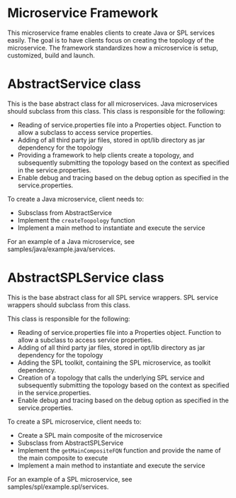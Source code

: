 # Microservice Framework

This microservice frame enables clients to create Java or SPL services easily.  The goal is to have clients focus on creating the topology of the microservice.
The framework standardizes how a microservice is setup, customized, build and launch.

# AbstractService class

This is the base abstract class for all microservices.  Java microservices should subclass from this class.
This class is responsible for the following:

* Reading of service.properties file into a Properties object.  Function to allow a subclass to access service properties.
* Adding of all third party jar files, stored in opt/lib directory as jar dependency for the topology
* Providing a framework to help clients create a topology, and subsequently submitting the topology based on the context as specified in the service.properties.
* Enable debug and tracing based on the debug option as specified in the service.properties.

To create a Java microservice, client needs to:

* Subsclass from AbstractService
* Implement the `createToopology` function
* Implement a main method to instantiate and execute the service

For an example of a Java microservice, see samples/java/example.java/services.

# AbstractSPLService class

This is the base abstract class for all SPL service wrappers.  SPL service wrappers should subclass from this class.

This class is responsible for the following:

* Reading of service.properties file into a Properties object.  Function to allow a subclass to access service properties.
* Adding of all third party jar files, stored in opt/lib directory as jar dependency for the topology
* Adding the SPL toolkit, containing the SPL microservice, as toolkit dependency.
* Creation of a topology that calls the underlying SPL service and subsequently submitting the topology based on the context as specified in the service.properties.
* Enable debug and tracing based on the debug option as specified in the service.properties.

To create a SPL microservice, client needs to:

* Create a SPL main composite of the microservice
* Subsclass from AbstractSPLService
* Implement the `getMainCompositeFQN` function and provide the name of the main composite to execute
* Implement a main method to instantiate and execute the service

For an example of a SPL microservice, see samples/spl/example.spl/services.

